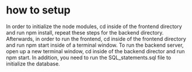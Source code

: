 # how to setup
In order to initialize the node modules, cd inside of the frontend directory and run npm install, repeat these steps for the backend directory. Afterwards, in order to run the frontend, cd inside of the frontend directory and run npm start inside of a terminal window. To run the backend server, open up a new terminal window, cd inside of the backend director and run npm start. In addition, you need to run the SQL_statements.sql file to initialize the database.
